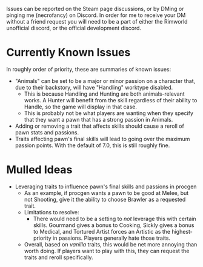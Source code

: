 Issues can be reported on the Steam page discussions, or by DMing or pinging me (necrofancy) on Discord. In order for me to receive your DM without a friend request you will need to be a part of either the Rimworld unofficial discord, or the official development discord.

# Currently Known Issues

In roughly order of priority, these are summaries of known issues:

* "Animals" can be set to be a major or minor passion on a character that, due to their backstory, will have "Handling" worktype disabled.
    * This is because Handling and Hunting are both animals-relevant works. A Hunter will benefit from the skill regardless of their ability to Handle, so the game will display in that case.
    * This is probably not be what players are wanting when they specify that they want a pawn that has a strong passion in Animals.
* Adding or removing a trait that affects skills should cause a reroll of pawn stats and passions.
* Traits affecting pawn's final skills will lead to going over the maximum passion points. With the default of 7.0, this is still roughly fine.

# Mulled Ideas

* Leveraging traits to influence pawn's final skills and passions in procgen
    * As an example, if procgen wants a pawn to be good at Melee, but not Shooting, give it the ability to choose Brawler as a requested trait.
    * Limitations to resolve:
        * There would need to be a setting to _not_ leverage this with certain skills. Gourmand gives a bonus to Cooking, Sickly gives a bonus to Medical, and Tortured Artist forces an Artistic as the highest-priority in passions. Players generally hate those traits. 
    * Overall, based on _vanilla_ traits, this would be net more annoying than worth doing. If players want to play with this, they can request the traits and reroll specifically.